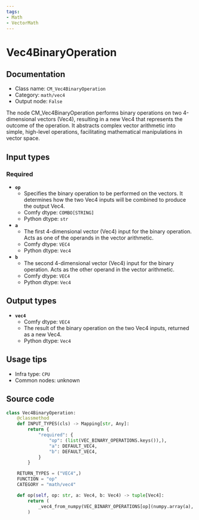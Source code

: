 ```yaml
---
tags:
- Math
- VectorMath
---
```


# Vec4BinaryOperation
## Documentation
- Class name: `CM_Vec4BinaryOperation`
- Category: `math/vec4`
- Output node: `False`

The node CM_Vec4BinaryOperation performs binary operations on two 4-dimensional vectors (Vec4), resulting in a new Vec4 that represents the outcome of the operation. It abstracts complex vector arithmetic into simple, high-level operations, facilitating mathematical manipulations in vector space.
## Input types
### Required
- **`op`**
    - Specifies the binary operation to be performed on the vectors. It determines how the two Vec4 inputs will be combined to produce the output Vec4.
    - Comfy dtype: `COMBO[STRING]`
    - Python dtype: `str`
- **`a`**
    - The first 4-dimensional vector (Vec4) input for the binary operation. Acts as one of the operands in the vector arithmetic.
    - Comfy dtype: `VEC4`
    - Python dtype: `Vec4`
- **`b`**
    - The second 4-dimensional vector (Vec4) input for the binary operation. Acts as the other operand in the vector arithmetic.
    - Comfy dtype: `VEC4`
    - Python dtype: `Vec4`
## Output types
- **`vec4`**
    - Comfy dtype: `VEC4`
    - The result of the binary operation on the two Vec4 inputs, returned as a new Vec4.
    - Python dtype: `Vec4`
## Usage tips
- Infra type: `CPU`
- Common nodes: unknown


## Source code
```python
class Vec4BinaryOperation:
    @classmethod
    def INPUT_TYPES(cls) -> Mapping[str, Any]:
        return {
            "required": {
                "op": (list(VEC_BINARY_OPERATIONS.keys()),),
                "a": DEFAULT_VEC4,
                "b": DEFAULT_VEC4,
            }
        }

    RETURN_TYPES = ("VEC4",)
    FUNCTION = "op"
    CATEGORY = "math/vec4"

    def op(self, op: str, a: Vec4, b: Vec4) -> tuple[Vec4]:
        return (
            _vec4_from_numpy(VEC_BINARY_OPERATIONS[op](numpy.array(a), numpy.array(b))),
        )

```
